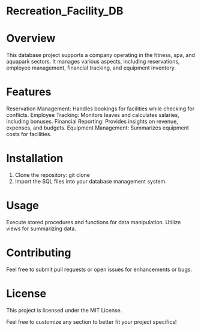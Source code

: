 # Recreation_Facility_DB

# Overview
This database project supports a company operating in the fitness, spa, and aquapark sectors. It manages various aspects, including reservations, employee management, financial tracking, and equipment inventory.

# Features
Reservation Management: Handles bookings for facilities while checking for conflicts.
Employee Tracking: Monitors leaves and calculates salaries, including bonuses.
Financial Reporting: Provides insights on revenue, expenses, and budgets.
Equipment Management: Summarizes equipment costs for facilities.

# Installation
1. Clone the repository:
git clone <repository-url>
2. Import the SQL files into your database management system.
# Usage
Execute stored procedures and functions for data manipulation.
Utilize views for summarizing data.
# Contributing
Feel free to submit pull requests or open issues for enhancements or bugs.

# License
This project is licensed under the MIT License.

Feel free to customize any section to better fit your project specifics!
